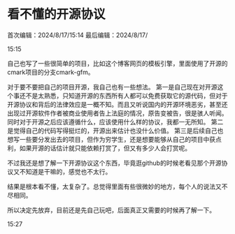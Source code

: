 # 看不懂的开源协议
首次编辑：2024/8/17/15:14
最后编辑：2024/8/17/

15:15

自己也写了一些很简单的项目，比如这个博客网页的模板引擎，里面使用了开源的cmark项目的分支cmark-gfm。

对于要不要把自己的项目开源，我自己也有一些想法。
第一是自己现在对开源这个事还不是太熟悉，只知道开源的东西所有人都可以免费获取它的源代码，但对于开源协议和背后的法律效应是一概不知。而且又听说国内的开源环境恶劣，甚至还出现过开源软件作者被商业使用者告上法庭的情况，原告变被告，很是骇人听闻。同时对于开源之后应该遵循什么，应该使用什么样的协议，我都一无所知。
第二是觉得自己的代码写得挺烂的，开源出来估计也没什么价值。
第三是后续自己也想写一些要分发出去的项目，但作为穷学生，还是想要能够从自己的项目中获点利，如果开源的话估计就只能依赖打赏了，但又有多少人会打赏呢。

不过我还是想了解一下开源协议这个东西，毕竟逛github的时候老看见那个开源协议又不知道是干嘛的，感觉也不太行。

结果是根本看不懂，太复杂了。总觉得里面有些很微妙的地方，每个人的说法又不尽相同。

所以决定先放弃，目前还是先自己玩吧，后面真正又需要的时候再了解一下。

15:27